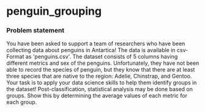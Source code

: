 # penguin_grouping
### Problem statement
You have been asked to support a team of researchers who have been collecting data about penguins in Antartica! The data is available in csv-Format as 'penguins.csv'. The dataset consists of 5 columns having different metrics and sex of the penguins. Unfortunately, they have not been able to record the species of penguin, but they know that there are at least three species that are native to the region: Adelie, Chinstrap, and Gentoo. Your task is to apply your data science skills to help them identify groups in the dataset! Post-classification, statistical analysis may be done based on groups. Show this by determining the average values of each metric for each group.
